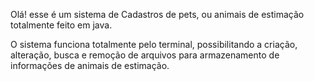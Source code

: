 Olá! esse é um sistema de Cadastros de pets, ou animais de estimação totalmente feito em java.

O sistema funciona totalmente pelo terminal, possibilitando a criação, alteração, busca e remoção de arquivos para armazenamento de informações de animais de estimação.
